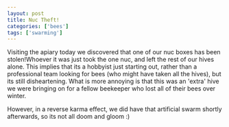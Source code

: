 ```yaml
---
layout: post
title: Nuc Theft!
categories: ['bees']
tags: ['swarming']
---
```


Visiting the apiary today we discovered that one of our nuc boxes has been stolen!Whoever it was just took the one nuc, and left the rest of our hives alone. This implies that its a hobbyist just starting out, rather than a professional team looking for bees (who might have taken all the hives), but its still disheartening. What is more annoying is that this was an 'extra' hive we were bringing on for a fellow beekeeper who lost all of their bees over winter.  
  
  
  
However, in a reverse karma effect, we did have that artificial swarm shortly afterwards, so its not all doom and gloom :)
